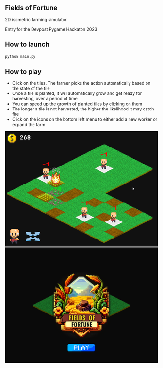 ## Fields of Fortune

2D isometric farming simulator

Entry for the Devpost Pygame Hackaton 2023

## How to launch
`python main.py`

## How to play
- Click on the tiles. The farmer picks the action automatically based on the state of the tile
- Once a tile is planted, it will automatically grow and get ready for harvesting, over a period of time
- You can speed up the growth of planted tiles by clicking on them
- The longer a tile is not harvested, the higher the likelihood it may catch fire
- Click on the icons on the bottom left menu to either add a new worker or expand the farm

![Thumbnail](thumbnail1.png?raw=true)
![Thumbnail](thumbnail3.png?raw=true)
